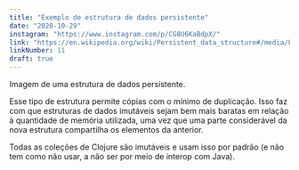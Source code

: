 ```yaml
---
title: "Exemplo de estrutura de dados persistente"
date: "2020-10-29"
instagram: "https://www.instagram.com/p/CG8U6KaBdpX/"
link: "https://en.wikipedia.org/wiki/Persistent_data_structure#/media/File:Purely_functional_tree_after.svg"
linkNumber: 11
draft: true
---
```


Imagem de uma estrutura de dados persistente.

Esse tipo de estrutura permite cópias com o mínimo de duplicação. Isso faz com que estruturas de dados imutáveis sejam bem mais baratas em relação à quantidade de memória utilizada, uma vez que uma parte considerável da nova estrutura compartilha os elementos da anterior.

Todas as coleções de Clojure são imutáveis e usam isso por padrão (e não tem como não usar, a não ser por meio de interop com Java).
